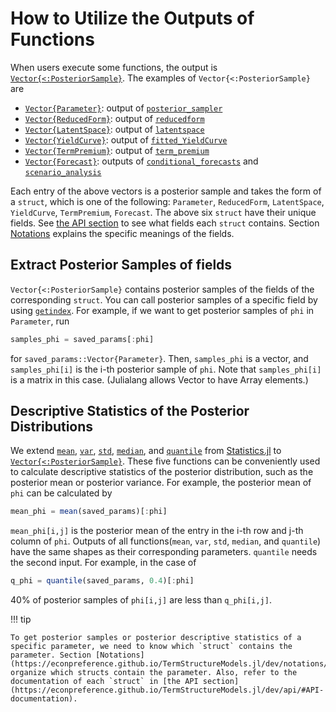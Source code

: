 # How to Utilize the Outputs of Functions

When users execute some functions, the output is [`Vector{<:PosteriorSample}`](https://econpreference.github.io/TermStructureModels.jl/dev/api/#TermStructureModels.PosteriorSample). The examples of `Vector{<:PosteriorSample}` are

- [`Vector{Parameter}`](https://econpreference.github.io/TermStructureModels.jl/dev/api/#TermStructureModels.Parameter): output of [`posterior_sampler`](@ref)
- [`Vector{ReducedForm}`](https://econpreference.github.io/TermStructureModels.jl/dev/api/#TermStructureModels.ReducedForm): output of [`reducedform`](@ref)
- [`Vector{LatentSpace}`](https://econpreference.github.io/TermStructureModels.jl/dev/api/#TermStructureModels.LatentSpace): output of [`latentspace`](@ref)
- [`Vector{YieldCurve}`](https://econpreference.github.io/TermStructureModels.jl/dev/api/#TermStructureModels.YieldCurve): output of [`fitted_YieldCurve`](@ref)
- [`Vector{TermPremium}`](https://econpreference.github.io/TermStructureModels.jl/dev/api/#TermStructureModels.TermPremium): output of [`term_premium`](@ref)
- [`Vector{Forecast}`](https://econpreference.github.io/TermStructureModels.jl/dev/api/#TermStructureModels.Forecast): outputs of [`conditional_forecasts`](@ref) and [`scenario_analysis`](@ref)

Each entry of the above vectors is a posterior sample and takes the form of a `struct`, which is one of the following: `Parameter`, `ReducedForm`, `LatentSpace`, `YieldCurve`, `TermPremium`, `Forecast`. The above six `struct` have their unique fields. See [the API section](https://econpreference.github.io/TermStructureModels.jl/dev/api/#API-documentation) to see what fields each `struct` contains. Section [Notations](https://econpreference.github.io/TermStructureModels.jl/dev/notations/) explains the specific meanings of the fields.

## Extract Posterior Samples of fields

`Vector{<:PosteriorSample}` contains posterior samples of the fields of the corresponding `struct`. You can call posterior samples of a specific field by using [`getindex`](@ref). For example, if we want to get posterior samples of `phi` in `Parameter`, run

```julia
samples_phi = saved_params[:phi]
```

for `saved_params::Vector{Parameter}`. Then, `samples_phi` is a vector, and `samples_phi[i]` is the i-th posterior sample of `phi`. Note that `samples_phi[i]` is a matrix in this case. (Julialang allows Vector to have Array elements.)

## Descriptive Statistics of the Posterior Distributions

We extend [`mean`](@ref), [`var`](@ref), [`std`](@ref), [`median`](@ref), and [`quantile`](@ref) from [Statistics.jl](https://github.com/JuliaStats/Statistics.jl) to [`Vector{<:PosteriorSample}`](https://econpreference.github.io/TermStructureModels.jl/dev/api/#TermStructureModels.PosteriorSample). These five functions can be conveniently used to calculate descriptive statistics of the posterior distribution, such as the posterior mean or posterior variance. For example, the posterior mean of `phi` can be calculated by

```julia
mean_phi = mean(saved_params)[:phi]
```

`mean_phi[i,j]` is the posterior mean of the entry in the i-th row and j-th column of `phi`. Outputs of all functions(`mean`, `var`, `std`, `median`, and `quantile`) have the same shapes as their corresponding parameters. `quantile` needs the second input. For example, in the case of

```julia
q_phi = quantile(saved_params, 0.4)[:phi]
```

40% of posterior samples of `phi[i,j]` are less than `q_phi[i,j]`.

!!! tip

    To get posterior samples or posterior descriptive statistics of a specific parameter, we need to know which `struct` contains the parameter. Section [Notations](https://econpreference.github.io/TermStructureModels.jl/dev/notations/) organize which structs contain the parameter. Also, refer to the documentation of each `struct` in [the API section](https://econpreference.github.io/TermStructureModels.jl/dev/api/#API-documentation).
